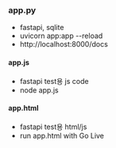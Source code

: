 ### app.py

- fastapi, sqlite
- uvicorn app:app --reload
- http://localhost:8000/docs

#### app.js

- fastapi test용 js code
- node app.js

#### app.html

- fastapi test용 html/js
- run app.html with Go Live
